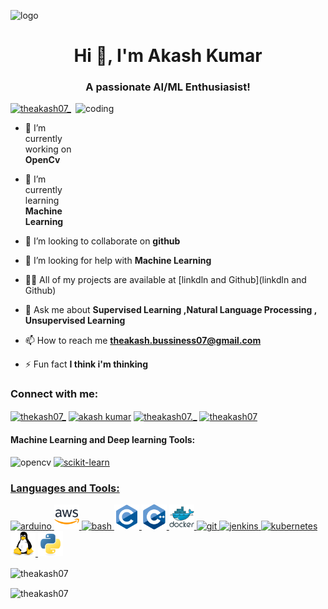 ![logo](https://github.com/theakash07/theakash07/blob/main/1a50bbf2-d463-43f3-be74-d490a1a24f60.gif)
<h1 align="center">Hi 👋, I'm Akash Kumar</h1>
<h3 align="center">A passionate AI/ML Enthusiasist!</h3>
<img align="right" alt="coding" width="400" height="200" src="https://github.com/theakash07/theakash07/assets/113254843/d7f5a181-68e0-44d9-a384-5a80acd4850b.gif"
<p align="left"> <a href="https://twitter.com/theakash07_" target="blank"><img src="https://img.shields.io/twitter/follow/theakash07_?logo=twitter&style=for-the-badge" alt="theakash07_" /></a> </p>

- 🔭 I’m currently working on **OpenCv**

- 🌱 I’m currently learning **Machine Learning**

- 👯 I’m looking to collaborate on **github**

- 🤝 I’m looking for help with **Machine Learning**

- 👨‍💻 All of my projects are available at [linkdln and Github](linkdln and Github)

- 💬 Ask me about **Supervised Learning ,Natural Language Processing , Unsupervised Learning**

- 📫 How to reach me **theakash.bussiness07@gmail.com**

- ⚡ Fun fact **I think i'm thinking**

<h3 align="left">Connect with me:</h3>
<p align="left">
<a href="https://twitter.com/theakash07_" target="blank"><img align="center" src="https://raw.githubusercontent.com/rahuldkjain/github-profile-readme-generator/master/src/images/icons/Social/twitter.svg" alt="thekash07_" height="30" width="40" /></a>
<a href="https://linkedin.com/in/akash kumar" target="blank"><img align="center" src="https://raw.githubusercontent.com/rahuldkjain/github-profile-readme-generator/master/src/images/icons/Social/linked-in-alt.svg" alt="akash kumar" height="30" width="40" /></a>
<a href="https://www.instagram.com/akashsingh25._" target="blank"><img align="center" src="https://raw.githubusercontent.com/rahuldkjain/github-profile-readme-generator/master/src/images/icons/Social/instagram.svg" alt="theakash07._" height="30" width="40" /></a>
<a href="https://www.leetcode.com/theakash07" target="blank"><img align="center" src="https://raw.githubusercontent.com/rahuldkjain/github-profile-readme-generator/master/src/images/icons/Social/leet-code.svg" alt="theakash07" height="30" width="40" /></a>
</p>
<h4 align="left">Machine Learning and Deep learning Tools: </h4>
<p <a href="https://opencv.org/" target="_blank" rel="noreferrer"> <img src="https://cdn.jsdelivr.net/gh/devicons/devicon@latest/icons/opencv/opencv-original-wordmark.svg" alt="opencv" width="40" height="40"/> 
<a href="https://scikit-learn.org/stable/" target="_blank" rel="noreferrer"> <img src="https://cdn.jsdelivr.net/gh/devicons/devicon@latest/icons/scikitlearn/scikitlearn-original.svg" alt="scikit-learn" width="40" height="40"/> 
</p>
<h3 align="left">Languages and Tools:</h3>
<p align="left"> <a href="https://www.arduino.cc/" target="_blank" rel="noreferrer"> <img src="https://cdn.worldvectorlogo.com/logos/arduino-1.svg" alt="arduino" width="40" height="40"/> </a> <a href="https://aws.amazon.com" target="_blank" rel="noreferrer"> <img src="https://raw.githubusercontent.com/devicons/devicon/master/icons/amazonwebservices/amazonwebservices-original-wordmark.svg" alt="aws" width="40" height="40"/> </a> <a href="https://www.gnu.org/software/bash/" target="_blank" rel="noreferrer"> <img src="https://www.vectorlogo.zone/logos/gnu_bash/gnu_bash-icon.svg" alt="bash" width="40" height="40"/> </a> <a href="https://www.cprogramming.com/" target="_blank" rel="noreferrer"> <img src="https://raw.githubusercontent.com/devicons/devicon/master/icons/c/c-original.svg" alt="c" width="40" height="40"/> </a> <a href="https://www.w3schools.com/cpp/" target="_blank" rel="noreferrer"> <img src="https://raw.githubusercontent.com/devicons/devicon/master/icons/cplusplus/cplusplus-original.svg" alt="cplusplus" width="40" height="40"/> </a> <a href="https://www.docker.com/" target="_blank" rel="noreferrer"> <img src="https://raw.githubusercontent.com/devicons/devicon/master/icons/docker/docker-original-wordmark.svg" alt="docker" width="40" height="40"/> </a> <a href="https://git-scm.com/" target="_blank" rel="noreferrer"> <img src="https://www.vectorlogo.zone/logos/git-scm/git-scm-icon.svg" alt="git" width="40" height="40"/> </a> <a href="https://www.jenkins.io" target="_blank" rel="noreferrer"> <img src="https://www.vectorlogo.zone/logos/jenkins/jenkins-icon.svg" alt="jenkins" width="40" height="40"/> </a> <a href="https://kubernetes.io" target="_blank" rel="noreferrer"> <img src="https://www.vectorlogo.zone/logos/kubernetes/kubernetes-icon.svg" alt="kubernetes" width="40" height="40"/> </a> <a href="https://www.linux.org/" target="_blank" rel="noreferrer"> <img src="https://raw.githubusercontent.com/devicons/devicon/master/icons/linux/linux-original.svg" alt="linux" width="40" height="40"/> </a> <a href="https://www.python.org" target="_blank" rel="noreferrer"> <img src="https://raw.githubusercontent.com/devicons/devicon/master/icons/python/python-original.svg" alt="python" width="40" height="40"/> </a>  
</p>

<p><img align="center" src="https://github-readme-stats.vercel.app/api/top-langs?username=theakash07&show_icons=true&locale=en&layout=compact" alt="theakash07" /></p>

<p><img align="center" src="https://github-readme-streak-stats.herokuapp.com/?user=theakash07&" alt="theakash07" /></p>
